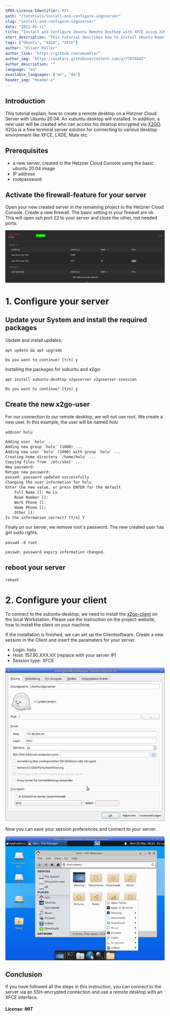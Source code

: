 ```yaml
---
SPDX-License-Identifier: MIT
path: "/tutorials/install-and-configure-x2goserver"
slug: "install-and-configure-x2goserver"
date: "2021-05-11"
title: "Install and Configure Ubuntu Remote Destkop with XFCE using X2Go"
short_description: "This tutorial describes how to install Ubuntu Remote Desktop with X2Go-Server on Hetzner Cloud with XFCE"
tags: ["Ubuntu", "X2GO", "XFCE"]
author: "Oliver Müller"
author_link: "https://github.com/omuehler"
author_img: "https://avatars.githubusercontent.com/u/77874042"
author_description: ""
language: "en"
available_languages: ["en", "de"]
header_img: "header-x"
---
```

## Introduction

This tutorial explain, how to create a remote desktop on a Hetzner Cloud Server with Ubuntu 20.04. 
An xubuntu desktop will installed. In addition, a new user will be created who can access his desktop encrypted via [X2GO](https://wiki.x2go.org/doku.php).
X2Go is a free terminal server solution for connecting to various desktop environment like XFCE, LXDE, Mate etc.

## Prerequisites

 - a new server, created in the Hetzner Cloud Console using the basic ubuntu 20.04 image
 - IP address
 - rootpassword 

## Activate the firewall-feature for your server

Open your new created server in the remaining project in the Hetzner Cloud Console.
Create a new firewall. The basic setting in your firewall are ok. This will open ssh port 22 to your server and close the other, not needed ports.

![Basic firewall settings](images/firewall.png)

# 1. Configure your server
## Update your System and install the required packages

Update and install updates:

`apt update && apt upgrade`

```Shell
Do you want to continue? [Y/n] y
```

Installing the packages for xubuntu and x2go:

`apt install xubuntu-desktop x2goserver x2goserver-xsession`

```Shell
Do you want to continue? [Y/n] y
```

## Create the new x2go-user 

For our connection to our remote desktop, we will not use root. We create a new user. In this example, the user will be named _holu_

`adduser holu`
```Shell
Adding user `holu' ...
Adding new group `holu' (1000) ...
Adding new user `holu' (1000) with group `holu' ...
Creating home directory `/home/holu' ...
Copying files from `/etc/skel' ...
New password: 
Retype new password: 
passwd: password updated successfully
Changing the user information for holu
Enter the new value, or press ENTER for the default
	Full Name []: Ho Lu       
	Room Number []:  
	Work Phone []: 
	Home Phone []: 
	Other []: 
Is the information correct? [Y/n] Y
```

Finaly on our server, we remove root´s password. The new created user has got sudo rights.

`passwd -d root`
```Shell
passwd: password expiry information changed.
```
## reboot your server

`reboot`
# 2. Configure your client
To connect to the xubuntu-desktop, we need to install the [x2go-client](https://wiki.x2go.org/doku.php/doc:installation:x2goclient) on the local Workstation.
Please use the Instruction on the project-website, how to install the client on your machine.

If the installation is finished, we can set up the Clientsoftware.
Create a new session in the Client and insert the parameters for your server.

 - Login: holu
 - Host: 157.90.XXX.XX (replace with your server IP)
 - Session type: XFCE

![X2GO Client Settings](images/x2go-client.png)

Now you can save your session preferences and connect to your server.

![You are connected to your server](images/connection.png)

## Conclusion

If you have followed all the steps in this instruction, you can connect to the server via an SSH-encrypted connection and use a remote desktop with an XFCE interface.

##### License: MIT

<!--

Contributor's Certificate of Origin

By making a contribution to this project, I certify that:

(a) The contribution was created in whole or in part by me and I have
    the right to submit it under the license indicated in the file; or

(b) The contribution is based upon previous work that, to the best of my
    knowledge, is covered under an appropriate license and I have the
    right under that license to submit that work with modifications,
    whether created in whole or in part by me, under the same license
    (unless I am permitted to submit under a different license), as
    indicated in the file; or

(c) The contribution was provided directly to me by some other person
    who certified (a), (b) or (c) and I have not modified it.

(d) I understand and agree that this project and the contribution are
    public and that a record of the contribution (including all personal
    information I submit with it, including my sign-off) is maintained
    indefinitely and may be redistributed consistent with this project
    or the license(s) involved.

Signed-off-by: Oliver Müller, oliver.mueller@hetzner.com

-->
